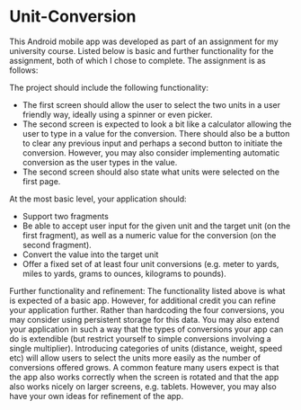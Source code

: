# Unit-Conversion

This Android mobile app was developed as part of an assignment for my university course. Listed below is basic and further
functionality for the assignment, both of which I chose to complete.
The assignment is as follows:

The project should include the following functionality:
- The first screen should allow the user to select the two units in a user friendly way, ideally using a spinner or even picker.
- The second screen is expected to look a bit like a calculator allowing the user to type in a value for the conversion. There 
  should also be a button to clear any previous input and perhaps a second button to initiate the conversion. However, you may 
  also consider implementing automatic conversion as the user types in the value.
- The second screen should also state what units were selected on the first page.

At the most basic level, your application should:
- Support two fragments
- Be able to accept user input for the given unit and the target unit (on the first fragment), as well as a numeric value for the 
  conversion (on the second fragment).
- Convert the value into the target unit
- Offer a fixed set of at least four unit conversions (e.g. meter to yards, miles to yards, grams to ounces, kilograms to pounds).

Further functionality and refinement:
The functionality listed above is what is expected of a basic app. However, for additional credit you can refine your application 
further. Rather than hardcoding the four conversions, you may consider using persistent storage for this data. You may also extend 
your application in such a way that the types of conversions your app can do is extendible (but restrict yourself to simple 
conversions involving a single multiplier). Introducing categories of units (distance, weight, speed etc) will allow users to 
select the units more easily as the number of conversions offered grows. A common feature many users expect is that 
the app also works correctly when the screen is rotated and that the app also works nicely on larger screens, e.g. tablets. 
However, you may also have your own ideas for refinement of the app. 
